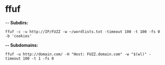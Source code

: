 # ffuf

\-- **Subdirs:**

```
ffuf -c -u http://IP/FUZZ -w ~/wordlists.txt -timeout 100 -t 100 -fs 0 -b 'cookies'
```

**-- Subdomains:**

```
ffuf -u http://domain.com/ -H "Host: FUZZ.domain.com" -w "$(wl)" -timeout 100 -t 1 -fs 0
```

